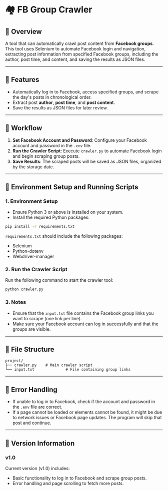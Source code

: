 # 🏘️ FB Group Crawler

## 📌 Overview

A tool that can automatically crawl post content from **Facebook groups**. This tool uses Selenium to automate Facebook login and navigation, extracting post information from specified Facebook groups, including the author, post time, and content, and saving the results as JSON files.

---

## 📌 Features

- Automatically log in to Facebook, access specified groups, and scrape the day's posts in chronological order.
- Extract post **author**, **post time**, and **post content**.
- Save the results as JSON files for later review.

---

## 📌 Workflow

1. **Set Facebook Account and Password**: Configure your Facebook account and password in the `.env` file.
2. **Run the Crawler Script**: Execute `crawler.py` to automate Facebook login and begin scraping group posts.
3. **Save Results**: The scraped posts will be saved as JSON files, organized by the storage date.

---

## 📌 Environment Setup and Running Scripts

### 1. **Environment Setup**

* Ensure Python 3 or above is installed on your system.
* Install the required Python packages:

```bash
pip install -r requirements.txt
```

`requirements.txt` should include the following packages:

* Selenium
* Python-dotenv
* Webdriver-manager

### 2. **Run the Crawler Script**

Run the following command to start the crawler tool:

```bash
python crawler.py
```

### 3. **Notes**

* Ensure that the `input.txt` file contains the Facebook group links you want to scrape (one link per line).
* Make sure your Facebook account can log in successfully and that the groups are visible.

---

## 📌 File Structure

```
project/
├── crawler.py    # Main crawler script
└── input.txt              # File containing group links
```

---

## 📌 Error Handling

* If unable to log in to Facebook, check if the account and password in the `.env` file are correct.
* If a page cannot be loaded or elements cannot be found, it might be due to network issues or Facebook page updates. The program will skip that post and continue.

---

## 📌 Version Information

### v1.0

Current version (v1.0) includes:

* Basic functionality to log in to Facebook and scrape group posts.
* Error handling and page scrolling to fetch more posts.

